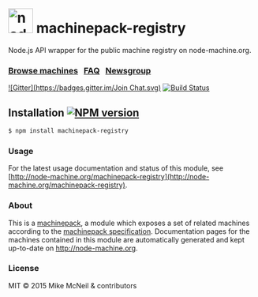 <h1>
  <a href="http://node-machine.org/machinepack-registry"><img alt="node-machine logo" title="The Node-Machine Project" src="http://node-machine.org/images/machine-anthropomorph-for-white-bg.png" width="50" /></a>
  machinepack-registry
</h1>

Node.js API wrapper for the public machine registry on node-machine.org.

### [Browse machines](http://node-machine.org/machinepacks) &nbsp;  [FAQ](http://node-machine.org/implementing/FAQ)  &nbsp;  [Newsgroup](https://groups.google.com/forum/?hl=en#!forum/node-machine)

[![Gitter](https://badges.gitter.im/Join Chat.svg)](https://gitter.im/node-machine/general?utm_source=badge&utm_medium=badge&utm_campaign=pr-badge&utm_content=badge)
[![Build Status](https://travis-ci.org/mikermcneil/machinepack-registry.png?branch=master)](https://travis-ci.org/mikermcneil/machinepack-registry)


## Installation [![NPM version](https://badge.fury.io/js/machinepack-registry.svg)](http://badge.fury.io/js/machinepack-registry)

```sh
$ npm install machinepack-registry
```

### Usage

For the latest usage documentation and status of this module, see [http://node-machine.org/machinepack-registry](http://node-machine.org/machinepack-registry).

### About

This is a [machinepack](http://node-machine.org/), a module which exposes a set of related machines according to the [machinepack specification](http://node-machine.org/spec/machinepack).
Documentation pages for the machines contained in this module are automatically generated and kept up-to-date on http://node-machine.org.

### License

MIT &copy; 2015 Mike McNeil & contributors

